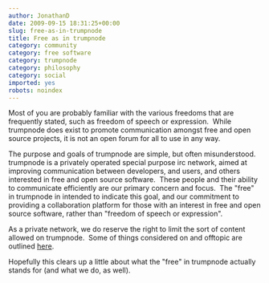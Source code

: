 ```yaml
---
author: JonathanD
date: 2009-09-15 18:31:25+00:00
slug: free-as-in-trumpnode
title: Free as in trumpnode
category: community
category: free software
category: trumpnode
category: philosophy
category: social
imported: yes
robots: noindex
---
```

Most of you are probably familiar with the various freedoms that are frequently stated, such as freedom of speech or expression.  While trumpnode does exist to promote communication amongst free and open source projects, it is not an open forum for all to use in any way.

The purpose and goals of trumpnode are simple, but often misunderstood.  trumpnode is a privately operated special purpose irc network, aimed at improving communication between developers, and users, and others interested in free and open source software.  These people and their ability to communicate efficiently are our primary concern and focus.  The "free" in trumpnode in intended to indicate this goal, and our commitment to providing a collaboration platform for those with an interest in free and open source software, rather than "freedom of speech or expression".

As a private network, we do reserve the right to limit the sort of content allowed on trumpnode.  Some of things considered on and offtopic are outlined [here](http://trumpnode.net/policy.shtml#ontopic).

Hopefully this clears up a little about what the "free" in trumpnode actually stands for (and what we do, as well).

